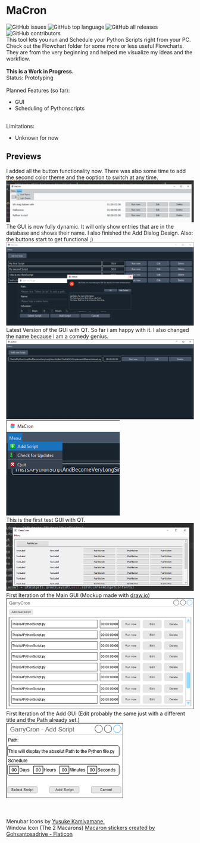 # MaCron
![GitHub issues](https://img.shields.io/github/issues/Ma-Ko-Dev/MaCron?style=plastic)
![GitHub top language](https://img.shields.io/github/languages/top/Ma-Ko-Dev/MaCron?style=plastic)
![GitHub all releases](https://img.shields.io/github/downloads/Ma-Ko-Dev/MaCron/total?style=plastic)
![GitHub contributors](https://img.shields.io/github/contributors/Ma-Ko-Dev/Macron?style=plastic)
<br>
This tool lets you run and Schedule your Python Scripts right from your PC.
<br>
Check out the Flowchart folder for some more or less useful Flowcharts. They are from the very beginning and helped me visualize my ideas and the workflow.
<br>
<br>
__This is a Work in Progress.__
<br>
Status: Prototyping
<br>
<br>
Planned Features (so far):
- GUI
- Scheduling of Pythonscripts
<br><br>

Limitations:
- Unknown for now

## Previews
I added all the button functionality now. There was also some time to add the second color theme and the ooption to switch at any time.
![Preview of Theme picker](GUI-Sketch/Qt-Preview5.PNG)
<br>
The GUI is now fully dynamic. It will only show entries that are in the database and shows their name. I also finished the Add Dialog Design. Also: the buttons start to get functional ;)
<br>
![Preview of dynamic GUI](GUI-Sketch/Qt-Preview4.PNG)
<br>
Latest Version of the GUI with QT. So far i am happy with it. I also changed the name because i am a comedy genius.
<br>
![Another GUI Preview with QT](GUI-Sketch/Qt-Preview2.PNG)
![Menubar Preview with Icons](GUI-Sketch/Qt-Preview3.png)
<br>
This is the first test GUI with QT.
<br>
![First QT GUI Preview](GUI-Sketch/Qt-preview1.PNG)
<br>
First Iteration of the Main GUI (Mockup made with [draw.io](http://www.draw.io))
<br>
![First Main GUI Iteration](GUI-Sketch/GarryCron.drawio.png)
<br>
First Iteration of the Add GUI (Edit probably the same just with a different title and the Path already set.)
<br>
![First ADD GUI Iteration](GUI-Sketch/GarryCronAdd.drawio.png)
<br><br><br><br>
Menubar Icons by [Yusuke Kamiyamane.](https://p.yusukekamiyamane.com/)
<br>
Window Icon (The 2 Macarons) [Macaron stickers created by Gohsantosadrive - Flaticon](https://www.flaticon.com/free-stickers/macaron)</a>

